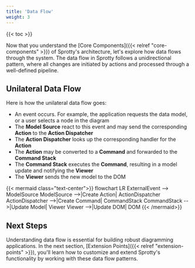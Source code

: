 ```yaml
---
title: 'Data Flow'
weight: 3
---
```


{{< toc >}}

Now that you understand the [Core Components]({{< relref "core-components" >}}) of Sprotty's architecture, let's explore how data flows through the system. The data flow in Sprotty follows a unidirectional pattern, where all changes are initiated by actions and processed through a well-defined pipeline.

## Unilateral Data Flow

Here is how the unilateral data flow goes:

- An event occurs. For example, the application requests the data model, or a user selects a node in the diagram
- The **Model Source** react to this event and may send the corresponding **Action** to the **Action Dispatcher**
- The **Action Dispatcher** looks up the corresponding handler for the **Action**
- The **Action** may be converted to a **Command** and forwarded to the **Command Stack**
- The **Command Stack** executes the **Command**, resulting in a model update and notifying the **Viewer**
- The **Viewer** sends the new model to the DOM

{{< mermaid class="text-center">}}
flowchart LR
    ExternalEvent --> ModelSource
    ModelSource -->|Create Action| ActionDispatcher
    ActionDispatcher -->|Create Command| CommandStack
    CommandStack -->|Update Model| Viewer
    Viewer -->|Update DOM| DOM
{{< /mermaid>}}

## Next Steps

Understanding data flow is essential for building robust diagramming applications. In the next section, [Extension Points]({{< relref "extension-points" >}}), you'll learn how to customize and extend Sprotty's functionality by working with these data flow patterns.
